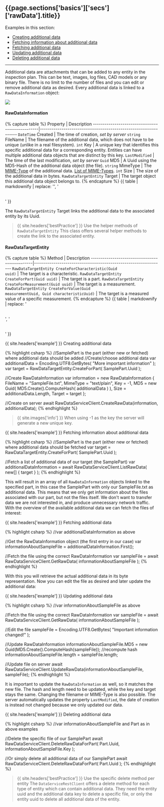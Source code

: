 <h2 id="{{page.sections['basics']['secs']['rawData'].anchor}}">{{page.sections['basics']['secs']['rawData'].title}}</h2>

Examples in this section:
+ [Creating additional data](#-example--creating-additional-data)
+ [Fetching information about additional data](#-example--fetching-information-about-additional-data)
+ [Fetching additional data](#-example--fetching-additional-data)
+ [Updating additional data](#-example--updating-additional-data)
+ [Deleting additional data](#-example--deleting-additional-data)
<hr>

Additional data are attachments that can be added to any entity in the inspection plan. This can be text, images, log files, CAD models or any binary file. There is no limit to the number of files and you can edit or remove additional data as desired.
Every additional data is linked to a `RawDataInformation` object:

<img src="/PiWeb-Api/images/rawDataInformation.png" class="img-responsive center-block">

#### RawDataInformation
{% capture table %}
Property                                          | Description
--------------------------------------------------|------------------------------------------------------------------
`DateTime` Created | The time of creation, *set by server*
`string` FileName | The filename of the additional data, which does not have to be unique (unlike in a real filesystem).
`int` Key | A unique key that identifies this specific additional data for a corresponding entity. Entities can have multiple additional data objects that are distinct by this key.
`LastModified` |  The time of the last modification, *set by server*
`Guid` MD5 | A Uuid using the MD5-Hash of the additional data object (the file).
`string` MimeType | The <a href="https://developer.mozilla.org/en-US/docs/Web/HTTP/Basics_of_HTTP/MIME_types">MIME-Type</a> of the additional data. <a href="https://developer.mozilla.org/en-US/docs/Web/HTTP/Basics_of_HTTP/MIME_types/Complete_list_of_MIME_types">List of MIME-Types</a>.
`int` Size | The size of the additional data in bytes.
<nobr><code>RawDataTargetEntity</code> Target</nobr> | The target object this additional data object belongs to.
{% endcapture %}
{{ table | markdownify | replace: '<table>', '<table class="table table-hover">' }}

The `RawDataTargetEntity` Target links the additional data to the associated entity by its Uuid.
>{{ site.headers['bestPractice'] }} Use the helper methods of `RawDataTargetEntity`
This class offers several helper methods to create the link to the associated entity.

#### RawDataTargetEntity
{% capture table %}
Method                                          | Description
------------------------------------------------|------------------------------------------------------------------
<nobr><code>RawDataTargetEntity CreateForCharacteristic(Guid uuid)</code></nobr> | The target is a characteristic.
<nobr><code>RawDataTargetEntity CreateForPart(Guid uuid)</code></nobr> | The target is a part.
<nobr><code>RawDataTargetEntity CreateForMeasurement(Guid uuid)</code></nobr> | The target is a measurement.
<nobr><code>RawDataTargetEntity CreateForValue(Guid measurementUuid, Guid characteristicUuid)</code></nobr> | The target is a measured value of a specific measurement.
{% endcapture %}
{{ table | markdownify | replace: '<table>', '<table class="table table-hover">' }}

{{ site.headers['example'] }} Creating additional data

{% highlight csharp %}
//SamplePart is the part (either new or fetched) where additional data should be added
//Create/choose additional data
var additionalData = Encoding.UTF8.GetBytes( "More important information" );
var target = RawDataTargetEntity.CreateForPart( SamplePart.Uuid );

//Create RawDataInformation
var information = new RawDataInformation
{
	FileName = "SampleFile.txt",
	MimeType = "text/plain",
	Key = -1,
	MD5 = new Guid( MD5.Create().ComputeHash( additionalData ) ),
	Size = additionalData.Length,
	Target = target
};

//Create on server
await RawDataServiceClient.CreateRawData(information, additionalData);
{% endhighlight %}

>{{ site.images['info'] }} When using -1 as the key the server will generate a new unique key.

{{ site.headers['example'] }} Fetching information about additional data

{% highlight csharp %}
//SamplePart is the part (either new or fetched) where additional data should be fetched
var target = RawDataTargetEntity.CreateForPart( SamplePart.Uuid );

//Fetch a list of additional data of our target (the SamplePart)
var additionalDataInformation = await RawDataServiceClient.ListRawData( new[] { target } );
{% endhighlight %}

This will result in an array of all `RawDataInformation` objects linked to the specified part, in this case the SamplePart with only our SampleFile.txt as additional data. This means that we only get information about the files associated with our part, but not the files itself. We don't want to transfer data we are not interested in, and produce unnecessary network traffic. <br>
With the overview of the available additional data we can fetch the files of interest:

{{ site.headers['example'] }} Fetching additional data

{% highlight csharp %}
//var additionalDataInformation as above

//Get the RawDataInformation object (the first entry in our case)
var informationAboutSampleFile = additionalDataInformation.First();

//Fetch the file using the correct RawDataInformation
var sampleFile = await RawDataServiceClient.GetRawData( informationAboutSampleFile );
{% endhighlight %}

With this you will retrieve the actual additional data in its byte representation. Now you can edit the file as desired and later update the additional data:

{{ site.headers['example'] }} Updating additional data

{% highlight csharp %}
//var informationAboutSampleFile as above

//Fetch the file using the correct RawDataInformation
var sampleFile = await RawDataServiceClient.GetRawData( informationAboutSampleFile );

//Edit the file
sampleFile = Encoding.UTF8.GetBytes( "Important information changed!" );

//Update RawDataInformation
informationAboutSampleFile.MD5 = new Guid(MD5.Create().ComputeHash(sampleFile)); //recompute hash
informationAboutSampleFile.length = sampleFile.length;

//Update file on server
await RawDataServiceClient.UpdateRawData(informationAboutSampleFile, sampleFile);
{% endhighlight %}

It is important to update the `RawDataInformation` as well, so it matches the new file. The hash and length need to be updated, while the key and target stays the same. Changing the filename or MIME-Type is also possible. The server automatically updates the property `LastModified`, the date of creation is instead not changed because we only updated our data.

{{ site.headers['example'] }} Deleting additional data

{% highlight csharp %}
//var informationAboutSampleFile and Part as in above examples

//Delete the specific file of our SamplePart
await RawDataServiceClient.DeleteRawDataForPart( Part.Uuid, informationAboutSampleFile.Key );

//Or simply delete all additional data of our SamplePart
await RawDataServiceClient.DeleteRawDataForPart( Part.Uuid );
{% endhighlight %}

>{{ site.headers['bestPractice'] }} Use the specific delete method per entity
The `DataServiceRestClient` offers a delete method for each type of entity which can contain additional data. They need the entity uuid and the additional data key to delete a specific file, or only the entity uuid to delete all additional data of the entity.
